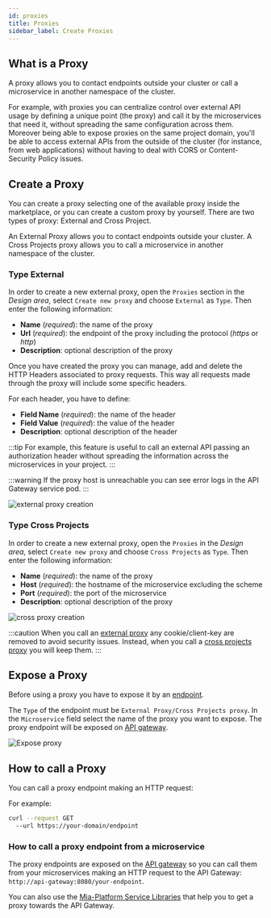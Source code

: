 ```yaml
---
id: proxies
title: Proxies
sidebar_label: Create Proxies
---
```


## What is a Proxy

A proxy allows you to contact endpoints outside your cluster or call a microservice in another namespace of the cluster.

For example, with proxies you can centralize control over external API usage by defining a unique point (the proxy) and call it by the microservices that need it, without spreading the same configuration across them.
Moreover being able to expose proxies on the same project domain, you'll be able to access external APIs from the outside of the cluster (for instance, from web applications) without having to deal with CORS or Content-Security Policy issues.

## Create a Proxy

You can create a proxy selecting one of the available proxy inside the marketplace, or you can create a custom proxy by yourself.
There are two types of proxy: External and Cross Project.

An External Proxy allows you to contact endpoints outside your cluster.
A Cross Projects proxy allows you to call a microservice in another namespace of the cluster.

### Type External 

In order to create a new external proxy, open the `Proxies` section in the *Design area*, select `Create new proxy` and choose `External` as `Type`. Then enter the following information:

* **Name** (*required*): the name of the proxy
* **Url** (*required*): the endpoint of the proxy including the protocol (*https* or *http*)
* **Description**: optional description of the proxy

Once you have created the proxy you can manage, add and delete the HTTP Headers associated to proxy requests. This way all requests made through the proxy will include some specific headers.

For each header, you have to define:

* **Field Name** (*required*): the name of the header
* **Field Value** (*required*): the value of the header
* **Description**: optional description of the header

:::tip
For example, this feature is useful to call an external API passing an authorization header without spreading the information across the microservices in your project.
:::

:::warning
If the proxy host is unreachable you can see error logs in the API Gateway service pod.
:::

![external proxy creation](img/how_to_create_external_proxy.gif)

### Type Cross Projects

In order to create a new external proxy, open the `Proxies` in the *Design area*, select `Create new proxy` and choose `Cross Projects` as `Type`. Then enter the following information:

* **Name** (*required*): the name of the proxy
* **Host** (*required*): the hostname of the microservice excluding the scheme
* **Port** (*required*): the port of the microservice
* **Description**: optional description of the proxy

![cross proxy creation](img/how_to_create_cross_proxy.gif)

:::caution
When you call an [external proxy](#create-a-new-external-proxy) any cookie/client-key are removed to avoid security issues. Instead, when you call a [cross projects proxy](#create-a-new-cross-projects-proxy) you will keep them.
:::

## Expose a Proxy

Before using a proxy you have to expose it by an [endpoint](/development_suite/api-console/api-design/endpoints.md#what-is-an-endpoint).

The `Type` of the endpoint must be `External Proxy/Cross Projects proxy`. In the `Microservice` field select the name of the proxy you want to expose. The proxy endpoint will be exposed on [API gateway](/runtime_suite/api-gateway/10_overview.md).

![Expose proxy](img/how_to_expose_proxy.gif)

## How to call a Proxy

You can call a proxy endpoint making an HTTP request:

For example:

```bash
curl --request GET 
  --url https://your-domain/endpoint 
```

### How to call a proxy endpoint from a microservice

The proxy endpoints are exposed on the [API gateway](/runtime_suite/api-gateway/10_overview.md) so you can call them from your microservices making an HTTP request to the API Gateway: `http://api-gateway:8080/your-endpoint`.

You can also use the [Mia-Platform Service Libraries](/libraries/mia-service-libraries.md) that help you to get a proxy towards the API Gateway.

